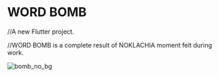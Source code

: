 # WORD BOMB

//A new Flutter project.

//WORD BOMB is a complete result of NOKLACHIA moment felt during work.

![bomb_no_bg](https://github.com/user-attachments/assets/3188391a-0485-48e0-9e8b-a1b777f72ab4)
